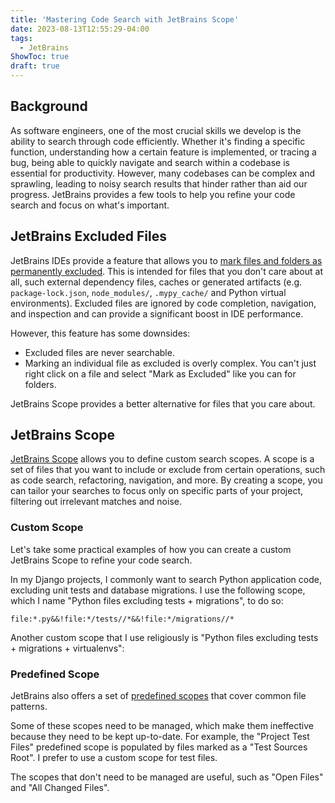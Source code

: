 ```yaml
---
title: 'Mastering Code Search with JetBrains Scope'
date: 2023-08-13T12:55:29-04:00
tags:
  - JetBrains
ShowToc: true
draft: true
---
```


## Background

As software engineers, one of the most crucial skills we develop is the ability to search through code efficiently. Whether it's finding a specific function, understanding how a certain feature is implemented, or tracing a bug, being able to quickly navigate and search within a codebase is essential for productivity. However, many codebases can be complex and sprawling, leading to noisy search results that hinder rather than aid our progress. JetBrains provides a few tools to help you refine your code search and focus on what's important.

## JetBrains Excluded Files

JetBrains IDEs provide a feature that allows you to [mark files and folders as permanently excluded](https://www.jetbrains.com/help/idea/content-roots.html#exclude-files-folders). This is intended for files that you don't care about at all, such external dependency files, caches or generated artifacts (e.g. `package-lock.json`, `node_modules/`, `.mypy_cache/` and Python virtual environments). Excluded files are ignored by code completion, navigation, and inspection and can provide a significant boost in IDE performance.

However, this feature has some downsides:

- Excluded files are never searchable.
- Marking an individual file as excluded is overly complex. You can't just right click on a file and select "Mark as Excluded" like you can for folders.

JetBrains Scope provides a better alternative for files that you care about.

## JetBrains Scope

[JetBrains Scope](https://www.jetbrains.com/help/pycharm/scope.html) allows you to define custom search scopes. A scope is a set of files that you want to include or exclude from certain operations, such as code search, refactoring, navigation, and more. By creating a scope, you can tailor your searches to focus only on specific parts of your project, filtering out irrelevant matches and noise.

### Custom Scope

Let's take some practical examples of how you can create a custom JetBrains Scope to refine your code search.

In my Django projects, I commonly want to search Python application code, excluding unit tests and database migrations. I use the following scope, which I name "Python files excluding tests + migrations", to do so:

```
file:*.py&&!file:*/tests//*&&!file:*/migrations//*
```

Another custom scope that I use religiously is "Python files excluding tests + migrations + virtualenvs":

### Predefined Scope

JetBrains also offers a set of [predefined scopes](https://www.jetbrains.com/help/pycharm/scope.html#predefined) that cover common file patterns.

Some of these scopes need to be managed, which make them ineffective because they need to be kept up-to-date. For example, the "Project Test Files" predefined scope is populated by files marked as a "Test Sources Root". I prefer to use a custom scope for test files.

The scopes that don't need to be managed are useful, such as "Open Files" and "All Changed Files".

<!-- ### Associate File Color with a Scope

For visual learners, you can associate a file color with a scope. This allows you to quickly identify files that match a scope.

https://www.jetbrains.com/help/idea/configuring-scopes-and-file-colors.html#associate-file-color-with-a-scope -->
